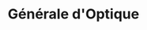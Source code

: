 ---
title: "Générale d'Optique"
url: /orleans/generale-doptique-rue-anthelme-brillat-savarin/
shop: Optiker
---
